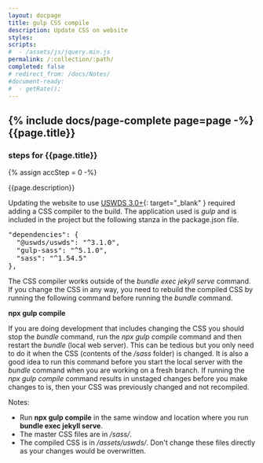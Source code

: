 ```yaml
---
layout: docpage
title: gulp CSS compile
description: Update CSS on website
styles:
scripts:
#  - /assets/js/jquery.min.js
permalink: /:collection/:path/
completed: false
# redirect_from: /docs/Notes/
#document-ready:
#  - getRate();
---
```


## {% include docs/page-complete page=page -%}{{page.title}}

<h3 class="usa-sr-only">steps for {{page.title}}</h3>
{% assign accStep = 0 -%}

{{page.description}}

Updating the website to use [USWDS 3.0+](https://designsystem.digital.gov/whats-new/updates/2022/04/28/introducing-uswds-3-0/){: target="_blank" } required adding a CSS compiler to the build.  The application used is *gulp* and is included in the project but the following stanza in the package.json file.

<pre>
"dependencies": {
  "@uswds/uswds": "^3.1.0",
  "gulp-sass": "^5.1.0",
  "sass": "^1.54.5"
},
</pre>

The CSS compiler works outside of the *bundle exec jekyll serve* command. If you change the CSS in any way, you need to rebuild the compiled CSS by running the following command before running the *bundle* command.

**npx gulp compile**

If you are doing development that includes changing the CSS you should stop the *bundle* command, run the *npx gulp compile* command and then restart the *bundle* (local web server).  This can be tedious but you only need to do it when the CSS (contents of the */sass* folder) is changed.  It is also a good idea to run this command before you start the local server with the *bundle* command when you are working on a fresh branch.  If running the *npx gulp compile* command results in unstaged changes before you make changes to is, then your CSS was previously changed and not recompiled.

Notes:
* Run **npx gulp compile** in the same window and location where you run **bundle exec jekyll serve**.
* The master CSS files are in */sass/*.
* The compiled CSS is in */assets/uswds/*.  Don't change these files directly as your changes would be overwritten.

